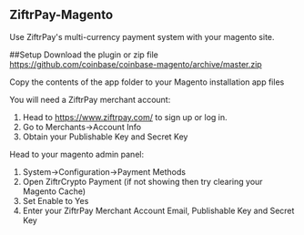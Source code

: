 ## ZiftrPay-Magento
Use ZiftrPay's multi-currency payment system with your magento site.

##Setup
Download the plugin or zip file https://github.com/coinbase/coinbase-magento/archive/master.zip

Copy the contents of the app folder to your Magento installation app files

You will need a ZiftrPay merchant account:

1. Head to https://www.ziftrpay.com/ to sign up or log in.
2. Go to Merchants->Account Info
3. Obtain your Publishable Key and Secret Key

Head to your magento admin panel:

1. System->Configuration->Payment Methods
2. Open ZiftrCrypto Payment (if not showing then try clearing your Magento Cache)
3. Set Enable to Yes
4. Enter your ZiftrPay Merchant Account Email, Publishable Key and Secret Key
